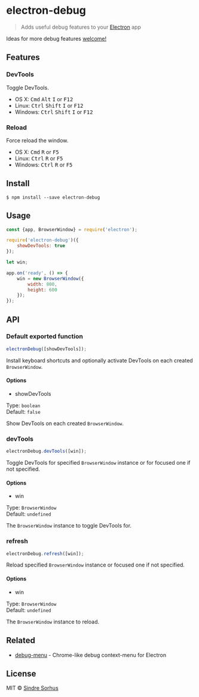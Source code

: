 # electron-debug

> Adds useful debug features to your [Electron](http://electron.atom.io) app

Ideas for more debug features [welcome!](https://github.com/sindresorhus/electron-debug/issues/new)


## Features

### DevTools

Toggle DevTools.

- OS X: <kbd>Cmd</kbd> <kbd>Alt</kbd> <kbd>I</kbd> or <kbd>F12</kbd>
- Linux: <kbd>Ctrl</kbd> <kbd>Shift</kbd> <kbd>I</kbd> or <kbd>F12</kbd>
- Windows: <kbd>Ctrl</kbd> <kbd>Shift</kbd> <kbd>I</kbd> or <kbd>F12</kbd>

### Reload

Force reload the window.

- OS X: <kbd>Cmd</kbd> <kbd>R</kbd> or <kbd>F5</kbd>
- Linux: <kbd>Ctrl</kbd> <kbd>R</kbd> or <kbd>F5</kbd>
- Windows: <kbd>Ctrl</kbd> <kbd>R</kbd> or <kbd>F5</kbd>


## Install

```
$ npm install --save electron-debug
```


## Usage

```js
const {app, BrowserWindow} = require('electron');

require('electron-debug')({
	showDevTools: true
});

let win;

app.on('ready', () => {
	win = new BrowserWindow({
		width: 800,
		height: 600
	});
});
```

## API

### Default exported function

```js
electronDebug([showDevTools]);
```

Install keyboard shortcuts and optionally activate DevTools on each created `BrowserWindow`.

#### Options

* showDevTools

Type: `boolean`  
Default: `false`

Show DevTools on each created `BrowserWindow`.


### devTools

```js
electronDebug.devTools([win]);
```

Toggle DevTools for specified `BrowserWindow` instance or for focused one if not specified.

#### Options

* win

Type: `BrowserWindow`  
Default: `undefined`

The `BrowserWindow` instance to toggle DevTools for.


### refresh

```js
electronDebug.refresh([win]);
```

Reload specified `BrowserWindow` instance or focused one if not specified.

#### Options

* win

Type: `BrowserWindow`  
Default: `undefined`

The `BrowserWindow` instance to reload.



## Related

- [debug-menu](https://github.com/parro-it/debug-menu) - Chrome-like debug context-menu for Electron


## License

MIT © [Sindre Sorhus](http://sindresorhus.com)
